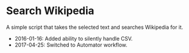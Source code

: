 # Search Wikipedia

A simple script that takes the selected text and searches Wikipedia for it.

- 2016-01-16: Added ability to silently handle CSV.
- 2017-04-25: Switched to Automator workflow.

